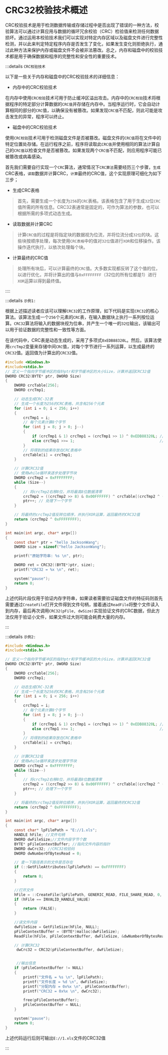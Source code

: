 # CRC32校验技术概述

CRC校验技术是用于检测数据传输或存储过程中是否出现了错误的一种方法，校验算法可以通过计算应用与数据的循环冗余校验（CRC）检验值来检测任何数据损坏。通过运用本校验技术我们可以实现对特定内存区域以及磁盘文件进行完整性检测，并以此来判定特定程序内存是否发生了变化，如果发生变化则拒绝执行，通过此种方法来保护内存或磁盘文件不会被非法篡改。总之，内存和磁盘中的校验技术都是用于确保数据和程序的完整性和安全性的重要技术。



:::details `CRC校验技术`

以下是一些关于内存和磁盘中的CRC校验技术的详细信息：

- 内存中的CRC校验技术

在内存中使用`CRC校验`技术可用于防止缓冲区溢出攻击。内存中的`CRC校验`技术将根据程序的特定部分计算数据的`CRC值`并存储在内存中。当程序运行时，它会自动计算相同的部分的`CRC`值，以确保没有被篡改。如果发现`CRC值`不匹配，则此可能是攻击发生的异常，程序可以终止。

- 磁盘中的CRC校验技术

使用`CRC校验`技术可用于检测磁盘文件是否被篡改。磁盘文件的`CRC值`将在文件中的特定位置处存储。在运行程序之前，程序将读取此`CRC值`并使用相同的算法计算自己的`CRC值`以检查文件是否被篡改。如果发现两个`CRC值`不匹配，则应用程序可能已被篡改或病毒感染。

首先我们需要自行实现一个`CRC`算法，通常情况下`CRC算法`需要经历三个步骤，`生成`CRC表格，`读取`数据并计算CRC，`计算`最终的CRC值，这个实现原理可细化为如下三步；

- 生成CRC表格

> 首先，需要生成一个长度为`256`的`CRC`表格。该表格包含了用于生成`32`位`CRC`值所需的所有信息。CRC32表通常是固定的，可作为算法的参数，也可以根据所需的多项式动态生成。

- 读取数据并计算CRC

> 计算`CRC值`的过程是将指定块的数据视为位流，并将位流分成`32位`的块。这些块按顺序处理，每次使用`CRC表格`中的值对`32位`值进行`XOR`和位移操作。该操作迭代执行，以依次处理每个块。

- 计算最终的CRC值

> 处理所有块后，可以计算最终的`CRC`值。大多数实现都反转了这个值的位，以进行优化，并将计算出的值与`0xFFFFFFFF`（32位的所有位都是1）进行`XOR`运算以得到最终值。





::::





:::details `示例1:`

根据上述描述读者应该可以理解`CRC32`的工作原理，如下代码是实现`CRC32`的核心算法。该算法生成一个`256`个元素的`CRC`表，在输入数据块上执行一系列按位运算。`CRC32`算法将输入的数据块视为位串，并产生一个唯一的`32位`输出，该输出可以用于验证数据的完整性和一致性等方面。

在该代码中，CRC表是动态生成的，采用了多项式`0xEDB88320L`。然后，该算法使用`crcTmp2`变量来存储中间`CRC`值，对每个字节进行一系列运算，以生成最终的`CRC32`值。返回值为计算出的`CRC32`值。

```c
#include <Windows.h>
#include<stdio.h>
// 定义一个指向字节缓冲区的指针ptr和字节缓冲区的大小Size，计算并返回CRC32值
DWORD CRC32(BYTE* ptr, DWORD Size)
{
    DWORD crcTable[256];
    DWORD crcTmp1;

    // 动态生成CRC-32表
    // 生成一个长度为256的CRC表格，共含有256个元素
    for (int i = 0; i < 256; i++)
    {
        crcTmp1 = i;
        // 每个元素计算8个字节
        for (int j = 8; j > 0; j--)
        {
            if (crcTmp1 & 1) crcTmp1 = (crcTmp1 >> 1) ^ 0xEDB88320L; // 判断是否需要异或 0xEDB88320L
            else crcTmp1 >>= 1;                                      // 如果不需要异或，则每次将该数右移一位
        }
        // 将得到的结果存放在CRC表格中
        crcTable[i] = crcTmp1;
    }

    // 计算CRC32值
    // 使用while循环来逐步处理字节块
    DWORD crcTmp2 = 0xFFFFFFFF;
    while (Size--)
    {
        // 将crcTmp2右移8位，并将最高8位数据清零
        crcTmp2 = ((crcTmp2 >> 8) & 0x00FFFFFF) ^ crcTable[(crcTmp2 ^ (*ptr)) & 0xFF];
        ptr++; // 处理下一个字节
    }

    // 将最终的crcTmp2值反转位顺序，并执行XOR运算，返回最终的CRC32值
    return (crcTmp2 ^ 0xFFFFFFFF);
}

int main(int argc, char* argv[])
{
    const char* ptr = "hello JacksonWang";
    DWORD size = sizeof("hello JacksonWang");

    printf("原始字符串: %s \n", ptr);

    DWORD ret = CRC32((BYTE*)ptr, size);
    printf("CRC32 = %x \n", ret);

    system("pause");
    return 0;
}

```

上述代码片段仅用于验证内存字符串，如果读者需要验证磁盘文件的特征码则首先需要通过`CreateFile`打开文件得到文件句柄，接着通过`ReadFile`将整个文件读入到内存，最后再次调用`CRC32(pFile, dwSize)`实现验证文件的CRC数据，但此方法仅用于验证小文件，如果文件过大则可能会耗费大量的内存。

:::





:::details `示例2:`

```c
#include <Windows.h>
#include<stdio.h>

// 定义一个指向字节缓冲区的指针ptr和字节缓冲区的大小Size，计算并返回CRC32值
DWORD CRC32(BYTE* ptr, DWORD Size)
{
    DWORD crcTable[256];
    DWORD crcTmp1;

    // 动态生成CRC-32表
    // 生成一个长度为256的CRC表格，共含有256个元素
    for (int i = 0; i < 256; i++)
    {
        crcTmp1 = i;
        // 每个元素计算8个字节
        for (int j = 8; j > 0; j--)
        {
            if (crcTmp1 & 1) crcTmp1 = (crcTmp1 >> 1) ^ 0xEDB88320L; // 判断是否需要异或 0xEDB88320L
            else crcTmp1 >>= 1;                                      // 如果不需要异或，则每次将该数右移一位
        }
        // 将得到的结果存放在CRC表格中
        crcTable[i] = crcTmp1;
    }

    // 计算CRC32值
    // 使用while循环来逐步处理字节块
    DWORD crcTmp2 = 0xFFFFFFFF;
    while (Size--)
    {
        // 将crcTmp2右移8位，并将最高8位数据清零
        crcTmp2 = ((crcTmp2 >> 8) & 0x00FFFFFF) ^ crcTable[(crcTmp2 ^ (*ptr)) & 0xFF];
        ptr++; // 处理下一个字节
    }

    // 将最终的crcTmp2值反转位顺序，并执行XOR运算，返回最终的CRC32值
    return (crcTmp2 ^ 0xFFFFFFFF);
}

int main(int argc, char* argv[])
{
    const char* lpFilePath = "E://1.xls";
    HANDLE hFile; //文件句柄
    DWORD dwFileSize;//文件内容字节个数
    BYTE* pFileContextBuffer; //指向文件内容的指针
    DWORD dwCrc32; //CRC32校验码
    DWORD dwNumberOfBytesRead = 0;

    // 查一下路径表示的文件是否存在
    if (::GetFileAttributes(lpFilePath) == 0xFFFFFFFF)
    {
        return 0;
    }

    //打开文件
    hFile = ::CreateFile(lpFilePath, GENERIC_READ, FILE_SHARE_READ, 0, OPEN_EXISTING, FILE_ATTRIBUTE_NORMAL, 0);
    if (hFile == INVALID_HANDLE_VALUE)
    {
        return (FALSE);
    }

    //读文件内容
    dwFileSize = GetFileSize(hFile, NULL);
    pFileContextBuffer = (BYTE*)malloc(dwFileSize);
    ReadFile(hFile, pFileContextBuffer, dwFileSize, &dwNumberOfBytesRead, 0);

    // 计算CRC32
     dwCrc32 = CRC32(pFileContextBuffer, dwFileSize);


     //输出信息
    if (pFileContextBuffer != NULL)
    {
        printf("文件名 = %s \n", lpFilePath);
        printf("文件长度 = %d \n", dwFileSize);
        printf("分配内存 = 0x%x \n", pFileContextBuffer);
        printf("CRC32 = 0x%x \n", dwCrc32);

        free(pFileContextBuffer);
        pFileContextBuffer = NULL;
    }

    system("pause");
    return 0;
}

```

上述代码运行后则可输出`E://1.xls`文件的CRC32值

:::